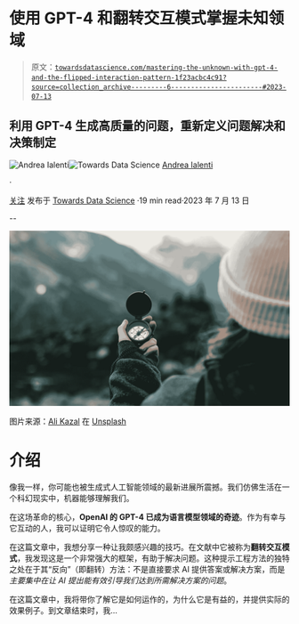 # 使用 GPT-4 和翻转交互模式掌握未知领域

> 原文：[`towardsdatascience.com/mastering-the-unknown-with-gpt-4-and-the-flipped-interaction-pattern-1f23acbc4c91?source=collection_archive---------6-----------------------#2023-07-13`](https://towardsdatascience.com/mastering-the-unknown-with-gpt-4-and-the-flipped-interaction-pattern-1f23acbc4c91?source=collection_archive---------6-----------------------#2023-07-13)

## 利用 GPT-4 生成高质量的问题，重新定义问题解决和决策制定

[](https://medium.com/@andrea.ialenti?source=post_page-----1f23acbc4c91--------------------------------)![Andrea Ialenti](https://medium.com/@andrea.ialenti?source=post_page-----1f23acbc4c91--------------------------------)[](https://towardsdatascience.com/?source=post_page-----1f23acbc4c91--------------------------------)![Towards Data Science](https://towardsdatascience.com/?source=post_page-----1f23acbc4c91--------------------------------) [Andrea Ialenti](https://medium.com/@andrea.ialenti?source=post_page-----1f23acbc4c91--------------------------------)

·

[关注](https://medium.com/m/signin?actionUrl=https%3A%2F%2Fmedium.com%2F_%2Fsubscribe%2Fuser%2Fc4f0dc70838c&operation=register&redirect=https%3A%2F%2Ftowardsdatascience.com%2Fmastering-the-unknown-with-gpt-4-and-the-flipped-interaction-pattern-1f23acbc4c91&user=Andrea+Ialenti&userId=c4f0dc70838c&source=post_page-c4f0dc70838c----1f23acbc4c91---------------------post_header-----------) 发布于 [Towards Data Science](https://towardsdatascience.com/?source=post_page-----1f23acbc4c91--------------------------------) ·19 min read·2023 年 7 月 13 日[](https://medium.com/m/signin?actionUrl=https%3A%2F%2Fmedium.com%2F_%2Fvote%2Ftowards-data-science%2F1f23acbc4c91&operation=register&redirect=https%3A%2F%2Ftowardsdatascience.com%2Fmastering-the-unknown-with-gpt-4-and-the-flipped-interaction-pattern-1f23acbc4c91&user=Andrea+Ialenti&userId=c4f0dc70838c&source=-----1f23acbc4c91---------------------clap_footer-----------)

--

[](https://medium.com/m/signin?actionUrl=https%3A%2F%2Fmedium.com%2F_%2Fbookmark%2Fp%2F1f23acbc4c91&operation=register&redirect=https%3A%2F%2Ftowardsdatascience.com%2Fmastering-the-unknown-with-gpt-4-and-the-flipped-interaction-pattern-1f23acbc4c91&source=-----1f23acbc4c91---------------------bookmark_footer-----------)![](img/307379d188a04bc88e4564a658528548.png)

图片来源：[Ali Kazal](https://unsplash.com/@lureofadventure?utm_source=unsplash&utm_medium=referral&utm_content=creditCopyText) 在 [Unsplash](https://unsplash.com/photos/UU69D-_nwPI?utm_source=unsplash&utm_medium=referral&utm_content=creditCopyText)

# 介绍

像我一样，你可能也被生成式人工智能领域的最新进展所震撼。我们仿佛生活在一个科幻现实中，机器能够理解我们。

在这场革命的核心，**OpenAI 的 GPT-4 已成为语言模型领域的奇迹**。作为有幸与它互动的人，我可以证明它令人惊叹的能力。

在这篇文章中，我想分享一种让我颇感兴趣的技巧。在文献中它被称为**翻转交互模式**，我发现这是一个非常强大的框架，有助于解决问题。这种提示工程方法的独特之处在于其“反向”（即翻转）方法：不是直接要求 AI 提供答案或解决方案，而是*主要集中在让 AI 提出能有效引导我们达到所需解决方案的问题*。

在这篇文章中，我将带你了解它是如何运作的，为什么它是有益的，并提供实际的效果例子。到文章结束时，我…
